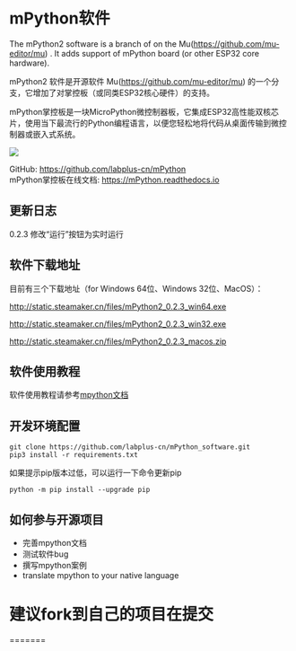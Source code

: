 
# mPython软件
The mPython2 software is a branch of on the Mu(https://github.com/mu-editor/mu) . It adds support of mPython board (or other ESP32 core hardware).

mPython2 软件是开源软件 Mu(https://github.com/mu-editor/mu) 的一个分支，它增加了对掌控板（或同类ESP32核心硬件）的支持。

mPython掌控板是一块MicroPython微控制器板，它集成ESP32高性能双核芯片，使用当下最流行的Python编程语言，以便您轻松地将代码从桌面传输到微控制器或嵌入式系统。

![](https://github.com/labplus-cn/mPython/blob/master/docs/images/掌控-立1.png)  

GitHub: https://github.com/labplus-cn/mPython    <br/>
mPython掌控板在线文档: https://mPython.readthedocs.io

## 更新日志
0.2.3 修改“运行”按钮为实时运行

## 软件下载地址
目前有三个下载地址（for Windows 64位、Windows 32位、MacOS）：

http://static.steamaker.cn/files/mPython2_0.2.3_win64.exe

http://static.steamaker.cn/files/mPython2_0.2.3_win32.exe

http://static.steamaker.cn/files/mPython2_0.2.3_macos.zip

## 软件使用教程
软件使用教程请参考[mpython文档](https://mpython.readthedocs.io/zh/latest/board/software.html)

## 开发环境配置
```
git clone https://github.com/labplus-cn/mPython_software.git
pip3 install -r requirements.txt
```
如果提示pip版本过低，可以运行一下命令更新pip
```
python -m pip install --upgrade pip
```
## 如何参与开源项目
* 完善mpython文档
* 测试软件bug
* 撰写mpython案例
* translate mpython to your native language

建议fork到自己的项目在提交
=======
=======


